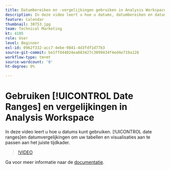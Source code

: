 ```yaml
---
title: Datumbereiken en -vergelijkingen gebruiken in Analysis Workspace
description: In deze video leert u hoe u datums, datumbereiken en datumvergelijkingen kunt gebruiken om uw tabellen en visualisaties aan te passen aan het juiste tijdframe.
feature: Calendar
thumbnail: 30753.jpg
team: Technical Marketing
kt: 4105
role: User
level: Beginner
exl-id: 0962f332-acc7-4ebe-9841-4d3fdf1d77b3
source-git-commit: be1ffd44024ea883427c3099434f4ed4e719a128
workflow-type: tm+mt
source-wordcount: '0'
ht-degree: 0%

---
```


# Gebruiken [!UICONTROL Date Ranges] en vergelijkingen in Analysis Workspace

In deze video leert u hoe u datums kunt gebruiken. [!UICONTROL date ranges]en datumvergelijkingen om uw tabellen en visualisaties aan te passen aan het juiste tijdkader.

>[!VIDEO](https://video.tv.adobe.com/v/30753/?quality=12)

Ga voor meer informatie naar de [documentatie](https://experienceleague.adobe.com/docs/analytics/analyze/analysis-workspace/components/calendar-date-ranges/calendar.html).
